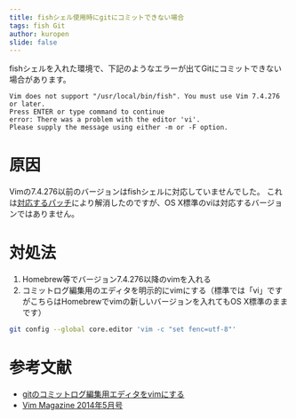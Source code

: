 ```yaml
---
title: fishシェル使用時にgitにコミットできない場合
tags: fish Git
author: kuropen
slide: false
---
```

fishシェルを入れた環境で、下記のようなエラーが出てGitにコミットできない場合があります。

```
Vim does not support "/usr/local/bin/fish". You must use Vim 7.4.276 or later.
Press ENTER or type command to continue
error: There was a problem with the editor 'vi'.
Please supply the message using either -m or -F option.
```

# 原因
Vimの7.4.276以前のバージョンはfishシェルに対応していませんでした。
これは[対応するパッチ](http://ftp.vim.org/vim/patches/7.4/7.4.276)により解消したのですが、OS X標準のviは対応するバージョンではありません。

# 対処法
1. Homebrew等でバージョン7.4.276以降のvimを入れる
2. コミットログ編集用のエディタを明示的にvimにする（標準では「vi」ですがこちらはHomebrewでvimの新しいバージョンを入れてもOS X標準のままです）

```sh
git config --global core.editor 'vim -c "set fenc=utf-8"'
```

# 参考文献
- [gitのコミットログ編集用エディタをvimにする](http://hikm.hatenablog.com/entry/20110323/1300887533)
- [Vim Magazine 2014年5月号](http://vim-jp.org/vimmagazine/2014/05/31/vimmagazine.html)

